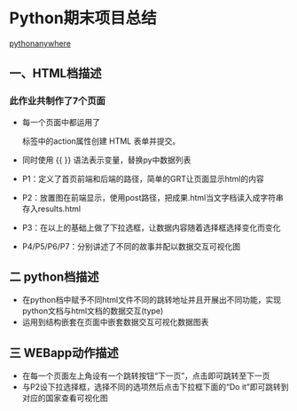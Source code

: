 # Python期末项目总结
[pythonanywhere](http://jjyy2.pythonanywhere.com/)


## 一、HTML档描述
### 此作业共制作了7个页面
- 每一个页面中都运用了<form> 标签中的action属性创建 HTML 表单并提交。
- 同时使用 {{ }} 语法表示变量，替换py中数据列表
  
- P1：定义了首页前端和后端的路径，简单的GRT让页面显示html的内容
- P2：放置图在前端显示，使用post路径，把成果.html当文字档读入成字符串存入results.html
- P3：在以上的基础上做了下拉选框，让数据内容随着选择框选择变化而变化
- P4/P5/P6/P7：分别讲述了不同的故事并配以数据交互可视化图


  
## 二 python档描述
- 在python档中赋予不同html文件不同的跳转地址并且开展出不同功能，实现python文档与html文档的数据交互(type)
- 运用到结构嵌套在页面中嵌套数据交互可视化数据图表


## 三 WEBapp动作描述
- 在每一个页面左上角设有一个跳转按钮“下一页”，点击即可跳转至下一页
- 与P2设下拉选择框，选择不同的选项然后点击下拉框下面的“Do it”即可跳转到对应的国家查看可视化图
